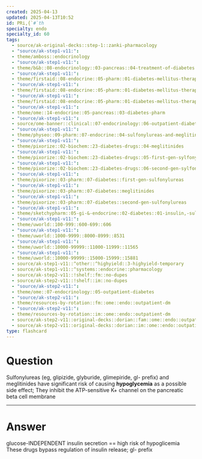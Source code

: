 ```yaml
---
created: 2025-04-13
updated: 2025-04-13T10:52
id: PRi,{`#`th
specialty: endo
specialty_id: 60
tags:
  - source/ak-original-decks::step-1::zanki-pharmacology
  - "source/ak-step1-v11:": 
  - theme/amboss::endocrinology
  - "source/ak-step1-v11:": 
  - theme/b&b::08-endocrinology::03-pancreas::04-treatment-of-diabetes
  - "source/ak-step1-v11:": 
  - theme/firstaid::08-endocrine::05-pharm::01-diabetes-mellitus-therapy
  - "source/ak-step1-v11:": 
  - theme/firstaid::08-endocrine::05-pharm::01-diabetes-mellitus-therapy::meglitinides
  - "source/ak-step1-v11:": 
  - theme/firstaid::08-endocrine::05-pharm::01-diabetes-mellitus-therapy::sulfonylureas
  - "source/ak-step1-v11:": 
  - theme/ome::14-endocrine::05-pancreas::03-diabetes-pharm
  - "source/ak-step1-v11:": 
  - source/ome-banner::clinical::07-endocrinology::06-outpatient-diabetes
  - "source/ak-step1-v11:": 
  - theme/physeo::09-pharm::07-endocrine::04-sulfonylureas-and-meglitinides
  - "source/ak-step1-v11:": 
  - theme/pixorize::02-biochem::23-diabetes-drugs::04-meglitinides
  - "source/ak-step1-v11:": 
  - theme/pixorize::02-biochem::23-diabetes-drugs::05-first-gen-sylfonylureas
  - "source/ak-step1-v11:": 
  - theme/pixorize::02-biochem::23-diabetes-drugs::06-second-gen-sylfonylureas
  - "source/ak-step1-v11:": 
  - theme/pixorize::03-pharm::07-diabetes::first-gen-sulfonylureas
  - "source/ak-step1-v11:": 
  - theme/pixorize::03-pharm::07-diabetes::meglitinides
  - "source/ak-step1-v11:": 
  - theme/pixorize::03-pharm::07-diabetes::second-gen-sulfonylureas
  - "source/ak-step1-v11:": 
  - theme/sketchypharm::05-gi-&-endocrine::02-diabetes::01-insulin,-sulfonylureas,-meglitinides,-glp-1-agonists,-dpp-4-inhibitors
  - "source/ak-step1-v11:": 
  - theme/uworld::100-999::600-699::606
  - "source/ak-step1-v11:": 
  - theme/uworld::1000-9999::8000-8999::8531
  - "source/ak-step1-v11:": 
  - theme/uworld::10000-99999::11000-11999::11565
  - "source/ak-step1-v11:": 
  - theme/uworld::10000-99999::15000-15999::15881
  - source/ak-step1-v11::^other::^highyield::3-highyield-temporary
  - source/ak-step1-v11::^systems::endocrine::pharmacology
  - source/ak-step2-v11::!shelf::fm::no-dupes
  - source/ak-step2-v11::!shelf::im::no-dupes
  - "source/ak-step2-v11:": 
  - theme/ome::07-endocrinology::05-outpatient-diabetes
  - "source/ak-step2-v11:": 
  - theme/resources-by-rotation::fm::ome::endo::outpatient-dm
  - "source/ak-step2-v11:": 
  - theme/resources-by-rotation::im::ome::endo::outpatient-dm
  - source/ak-step2-v11::original-decks::dorian::fam::ome::endo::outpatient-dm
  - source/ak-step2-v11::original-decks::dorian::im::ome::endo::outpatient-dm"
type: flashcard
---
```


# Question
Sulfonylureas (eg, glipizide, glyburide, glimepiride, gl- prefix) and meglitinides have significant risk of causing **hypoglycemia** as a possible side effect; They inhibit the ATP-sensitive K+ channel on the pancreatic beta cell membrane

---

# Answer
glucose-INDEPENDENT insulin secretion == high risk of hypoglicemia These drugs bypass regulation of insulin release; gl- prefix